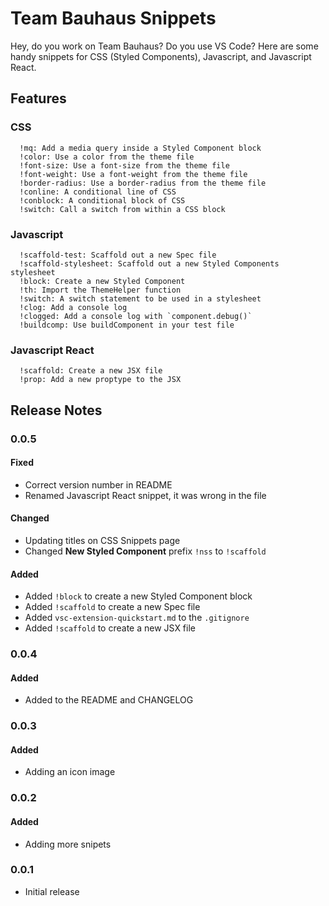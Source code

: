 # Team Bauhaus Snippets

Hey, do you work on Team Bauhaus? Do you use VS Code? Here are some handy snippets for CSS (Styled Components), Javascript, and Javascript React.

## Features

### CSS

```
  !mq: Add a media query inside a Styled Component block
  !color: Use a color from the theme file
  !font-size: Use a font-size from the theme file
  !font-weight: Use a font-weight from the theme file
  !border-radius: Use a border-radius from the theme file
  !conline: A conditional line of CSS
  !conblock: A conditional block of CSS
  !switch: Call a switch from within a CSS block
```

### Javascript

```
  !scaffold-test: Scaffold out a new Spec file
  !scaffold-stylesheet: Scaffold out a new Styled Components stylesheet
  !block: Create a new Styled Component
  !th: Import the ThemeHelper function
  !switch: A switch statement to be used in a stylesheet
  !clog: Add a console log
  !clogged: Add a console log with `component.debug()`
  !buildcomp: Use buildComponent in your test file
```

### Javascript React

```
  !scaffold: Create a new JSX file
  !prop: Add a new proptype to the JSX
```

## Release Notes

### 0.0.5

#### Fixed

- Correct version number in README
- Renamed Javascript React snippet, it was wrong in the file

#### Changed

- Updating titles on CSS Snippets page
- Changed **New Styled Component** prefix `!nss` to `!scaffold`

#### Added

- Added `!block` to create a new Styled Component block
- Added `!scaffold` to create a new Spec file
- Added `vsc-extension-quickstart.md` to the `.gitignore`
- Added `!scaffold` to create a new JSX file

### 0.0.4

#### Added

- Added to the README and CHANGELOG

### 0.0.3

#### Added

- Adding an icon image

### 0.0.2

#### Added

- Adding more snipets

### 0.0.1

- Initial release